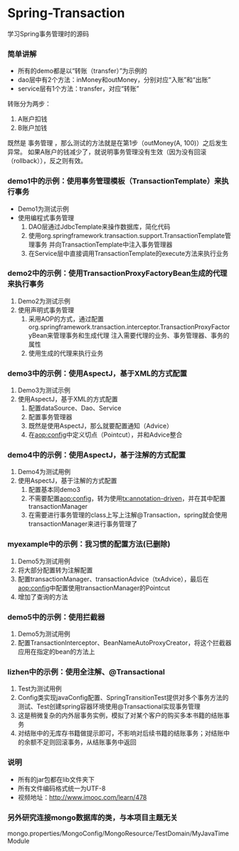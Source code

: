 # Spring-Transaction
学习Spring事务管理时的源码

### 简单讲解
* 所有的demo都是以“转账（transfer）”为示例的
* dao层中有2个方法：inMoney和outMoney，分别对应“入账”和“出账”
* service层有1个方法：transfer，对应“转账”

转账分为两步：
 1. A账户扣钱
 2. B账户加钱

既然是 事务管理 ，那么测试的方法就是在第1步（outMoney(A, 100)）之后发生异常。
如果A账户的钱减少了，就说明事务管理没有生效（因为没有回滚（rollback）），反之则有效。

### demo1中的示例：使用事务管理模板（TransactionTemplate）来执行事务
* Demo1为测试示例
* 使用编程式事务管理
    1. DAO层通过JdbcTemplate来操作数据库，简化代码
    2. 使用org.springframework.transaction.support.TransactionTemplate管理事务
    并向TransactionTemplate中注入事务管理器
    3. 在Service层中直接调用TransactionTemplate的execute方法来执行业务

### demo2中的示例：使用TransactionProxyFactoryBean生成的代理来执行事务
 1. Demo2为测试示例
 2. 使用声明式事务管理
    1. 采用AOP的方式，通过配置org.springframework.transaction.interceptor.TransactionProxyFactoryBean来管理事务和生成代理
    注入需要代理的业务、事务管理器、事务的属性
    2. 使用生成的代理来执行业务

### demo3中的示例：使用AspectJ，基于XML的方式配置
 1. Demo3为测试示例
 2. 使用AspectJ，基于XML的方式配置
    1. 配置dataSource、Dao、Service
    2. 配置事务管理器
	3. 既然是使用AspectJ，那么就要配置通知（Advice）
	4. 在<aop:config>中定义切点（Pointcut），并和Advice整合

### demo4中的示例：使用AspectJ，基于注解的方式配置
 1. Demo4为测试用例
 2. 使用AspectJ，基于注解的方式配置
    1. 配置基本同demo3
    2. 不需要配置<aop:config>，转为使用<tx:annotation-driven>，并在其中配置transactionManager
    3. 在需要进行事务管理的class上写上注解@Transaction，spring就会使用transactionManager来进行事务管理了

### myexample中的示例：我习惯的配置方法(已删除)
 1. Demo5为测试用例
 2. 将大部分配置转为注解配置
 3. 配置transactionManager、transactionAdvice（txAdvice），最后在<aop:config>中配置使用transactionManager的Pointcut
 4. 增加了查询的方法
 
 ### demo5中的示例：使用拦截器
  1. Demo5为测试用例
  2. 配置TransactionInterceptor、BeanNameAutoProxyCreator，将这个拦截器应用在指定的bean的方法上

 ### lizhen中的示例：使用全注解、@Transactional
  1. Test为测试用例
  2. Config类实现javaConfig配置、SpringTransitionTest提供对多个事务方法的测试、Test创建spring容器环境使用@Transactional实现事务管理
  3. 这是稍微复杂的内外层事务实例，模拟了对某个客户的购买多本书籍的结账事务
  4. 对结账中的无库存书籍做提示即可，不影响对后续书籍的结账事务；对结账中的余额不足则回滚事务，从结账事务中返回

### 说明
* 所有的jar包都在lib文件夹下
* 所有文件编码格式统一为UTF-8
* 视频地址：http://www.imooc.com/learn/478

### 另外研究连接mongo数据库的类，与本项目主题无关
mongo.properties/MongoConfig/MongoResource/TestDomain/MyJavaTimeModule